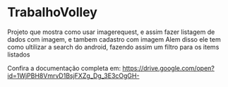 # TrabalhoVolley
Projeto que mostra como usar imagerequest, e assim fazer listagem de dados com imagem, e tambem cadastro com imagem
Alem disso ele tem como ultilizar a search do android, fazendo assim um filtro para os items listados

Confira a documentação completa em:
https://drive.google.com/open?id=1WjPBH8VmrvD1BsjFXZg_Dg_3E3cOgGH-
